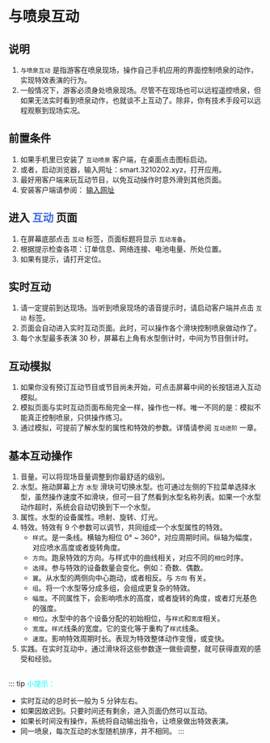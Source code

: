 # 与喷泉互动

## 说明
1. `与喷泉互动` 是指游客在喷泉现场，操作自己手机应用的界面控制喷泉的动作，实现特效表演的行为。
2. 一般情况下，游客必须身处喷泉现场。尽管不在现场也可以远程遥控喷泉，但如果无法实时看到喷泉动作，也就谈不上互动了。除非，你有技术手段可以远程观察到现场实况。

## 前置条件
1. 如果手机里已安装了 `互动喷泉` 客户端，在桌面点击图标启动。
2. 或者，启动浏览器，输入网址：smart.3210202.xyz，打开应用。
3. 最好用客户端来玩互动节目，以免互动操作时意外滑到其他页面。
4. 安装客户端请参阅： [输入网址](/guide/输入网址)

## 进入 <font color="royalblue">互动</font> 页面
1. 在屏幕底部点击 `互动` 标签，页面标题将显示 `互动准备`。
2. 根据提示检查各项：订单信息、网络连接、电池电量、所处位置。
3. 如果有提示，请打开定位。

## 实时互动
1. 请一定提前到达现场。当听到喷泉现场的语音提示时，请启动客户端并点击 `互动` 标签。
2. 页面会自动进入实时互动页面。此时，可以操作各个滑块控制喷泉做动作了。
4. 每个水型最多表演 30 秒，屏幕右上角有水型倒计时，中间为节目倒计时。

## 互动模拟
1. 如果你没有预订互动节目或节目尚未开始，可点击屏幕中间的长按钮进入互动模拟。
2. 模拟页面与实时互动页面布局完全一样，操作也一样。唯一不同的是：模拟不能真正控制喷泉，只供操作练习。
3. 通过模拟，可提前了解水型的属性和特效的参数。详情请参阅 `互动进阶` 一章。

## 基本互动操作
1. 音量。可以将现场音量调整到你最舒适的级别。
2. 水型。拖动屏幕上方 `水型` 滑块可切换水型。也可通过左侧的下拉菜单选择水型，虽然操作速度不如滑块，但可一目了然看到水型名称列表。如果一个水型动作超时，系统会自动切换到下一个水型。
3. 属性。水型的设备属性。喷射、旋转、灯光。
4. 特效。特效有 9 个参数可以调节，共同组成一个水型属性的特效。
   * `样式`。是一条线。横轴为相位 0° ~ 360°，对应周期时间。纵轴为幅度，对应喷水高度或者旋转角度。
   - `方向`。跑泉特效的方向。与样式中的曲线相关，对应不同的`相位`时序。
   * `选择`。参与特效的设备数量会变化。例如：奇数、偶数。
   * `翼`。从水型的两侧向中心跑动，或者相反。与 `方向` 有关。
   * `组`。将一个水型等分成多组，会组成更复杂的特效。
   * `幅度`。不同属性下，会影响喷水的高度，或者旋转的角度，或者灯光基色的强度。
   - `相位`。水型中的各个设备分配的初始相位，与`样式`和`宽度`相关。
   - `宽度`。`样式`线条的宽度。它的变化等于重构了`样式`线条。
   - `速度`。影响特效周期时长。表现为特效整体动作变慢，或变快。
5. 实践。在实时互动中，通过滑块将这些参数逐一做些调整，就可获得直观的感受和经验。

##
::: tip <font color="cyan">小提示：</font>
- 实时互动的总时长一般为 5 分钟左右。
- 如果因故迟到。只要时间还有剩余，进入页面仍然可以互动。
- 如果长时间没有操作，系统将自动输出指令，让喷泉做出特效表演。
- 同一喷泉，每次互动的水型随机排序，并不相同。
:::